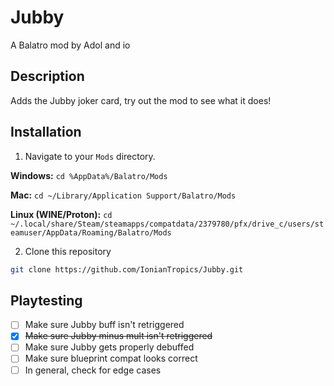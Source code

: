 # Jubby

A Balatro mod by Adol and io

## Description

Adds the Jubby joker card, try out the mod to see what it does!

## Installation

 1. Navigate to your `Mods` directory.

**Windows:** `cd %AppData%/Balatro/Mods`

**Mac:** `cd ~/Library/Application Support/Balatro/Mods`

**Linux (WINE/Proton):** `cd ~/.local/share/Steam/steamapps/compatdata/2379780/pfx/drive_c/users/steamuser/AppData/Roaming/Balatro/Mods`

 2. Clone this repository

```sh
git clone https://github.com/IonianTropics/Jubby.git
```

## Playtesting

 - [ ] Make sure Jubby buff isn't retriggered
 - [x] ~~Make sure Jubby minus mult isn't retriggered~~
 - [ ] Make sure Jubby gets properly debuffed
 - [ ] Make sure blueprint compat looks correct
 - [ ] In general, check for edge cases
